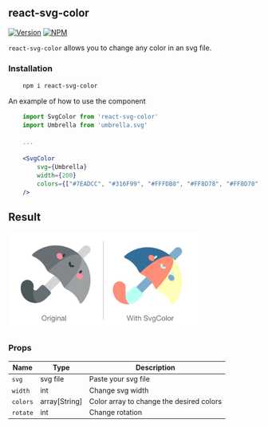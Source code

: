 ## react-svg-color

[![Version](https://img.shields.io/npm/v/react-svg-color.svg)](https://www.npmjs.com/package/react-svg-color)
[![NPM](https://img.shields.io/npm/dm/react-svg-color.svg)](https://www.npmjs.com/package/react-svg-color)

`react-svg-color` allows you to change any color in an svg file.

### Installation

```bash
    npm i react-svg-color
```

An example of how to use the component

```jsx
    import SvgColor from 'react-svg-color'
    import Umbrella from 'umbrella.svg'
    
    ...

    <SvgColor 
        svg={Umbrella} 
        width={200} 
        colors={["#7EADCC", "#316F99", "#FFFDB8", "#FF8D78", "#FF8D78", "#7EADCC", "#B8FFF6", "#B8FFF6","#FF8D78"]}   
    />
```

## Result

<img src="./.github/images/example.png" width="380" />


### Props

| Name         | Type           | Description                                    |
| ------------ | -------------- | ---------------------------------------------- |
| `svg`        | svg file       | Paste your svg file                            |
| `width`      | int            | Change svg width                               |
| `colors`     | array[String]  | Color array to change the desired colors       |
| `rotate`     | int            | Change rotation                                |

